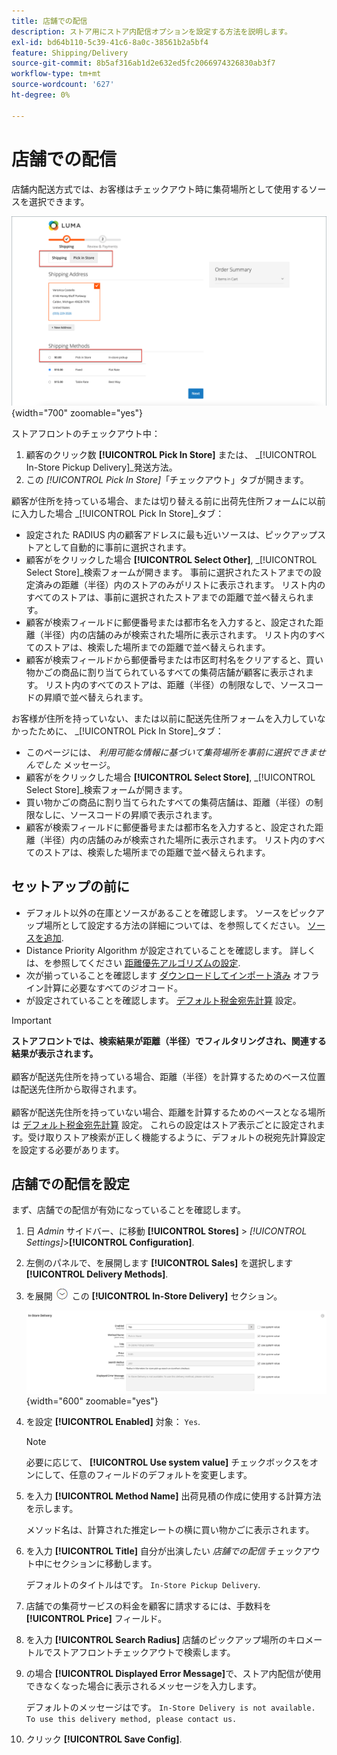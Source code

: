 ```yaml
---
title: 店舗での配信
description: ストア用にストア内配信オプションを設定する方法を説明します。
exl-id: bd64b110-5c39-41c6-8a0c-38561b2a5bf4
feature: Shipping/Delivery
source-git-commit: 8b5af316ab1d2e632ed5fc2066974326830ab3f7
workflow-type: tm+mt
source-wordcount: '627'
ht-degree: 0%

---
```


# 店舗での配信

店舗内配送方式では、お客様はチェックアウト時に集荷場所として使用するソースを選択できます。

![チェックアウト時の店舗内配信方法](./assets/luma-in-store-example.png){width="700" zoomable="yes"}

ストアフロントのチェックアウト中：

1. 顧客のクリック数 **[!UICONTROL Pick In Store]** または、 _[!UICONTROL In-Store Pickup Delivery]_発送方法。
1. この _[!UICONTROL Pick In Store]_「チェックアウト」タブが開きます。

顧客が住所を持っている場合、または切り替える前に出荷先住所フォームに以前に入力した場合 _[!UICONTROL Pick In Store]_タブ：

- 設定された RADIUS 内の顧客アドレスに最も近いソースは、ピックアップストアとして自動的に事前に選択されます。
- 顧客がをクリックした場合 **[!UICONTROL Select Other]**, _[!UICONTROL Select Store]_検索フォームが開きます。 事前に選択されたストアまでの設定済みの距離（半径）内のストアのみがリストに表示されます。 リスト内のすべてのストアは、事前に選択されたストアまでの距離で並べ替えられます。
- 顧客が検索フィールドに郵便番号または都市名を入力すると、設定された距離（半径）内の店舗のみが検索された場所に表示されます。 リスト内のすべてのストアは、検索した場所までの距離で並べ替えられます。
- 顧客が検索フィールドから郵便番号または市区町村名をクリアすると、買い物かごの商品に割り当てられているすべての集荷店舗が顧客に表示されます。 リスト内のすべてのストアは、距離（半径）の制限なしで、ソースコードの昇順で並べ替えられます。

お客様が住所を持っていない、または以前に配送先住所フォームを入力していなかったために、 _[!UICONTROL Pick In Store]_タブ：

- このページには、 _利用可能な情報に基づいて集荷場所を事前に選択できませんでした_ メッセージ。
- 顧客がをクリックした場合 **[!UICONTROL Select Store]**, _[!UICONTROL Select Store]_検索フォームが開きます。
- 買い物かごの商品に割り当てられたすべての集荷店舗は、距離（半径）の制限なしに、ソースコードの昇順で表示されます。
- 顧客が検索フィールドに郵便番号または都市名を入力すると、設定された距離（半径）内の店舗のみが検索された場所に表示されます。 リスト内のすべてのストアは、検索した場所までの距離で並べ替えられます。

## セットアップの前に

- デフォルト以外の在庫とソースがあることを確認します。 ソースをピックアップ場所として設定する方法の詳細については、を参照してください。 [ソースを追加](../inventory-management/sources-add.md).
- Distance Priority Algorithm が設定されていることを確認します。 詳しくは、を参照してください [距離優先アルゴリズムの設定](../inventory-management/distance-priority-algorithm.md).
- 次が揃っていることを確認します [ダウンロードしてインポート済み](../inventory-management/cli.md#import-geocodes) オフライン計算に必要なすべてのジオコード。
- が設定されていることを確認します。 [デフォルト税金宛先計算](../configuration-reference/sales/tax.md#default-tax-destination-calculation) 設定。

>[!IMPORTANT]
>
>**ストアフロントでは、検索結果が距離（半径）でフィルタリングされ、関連する結果が表示されます。**<br><br>
>顧客が配送先住所を持っている場合、距離（半径）を計算するためのベース位置は配送先住所から取得されます。<br><br>
>顧客が配送先住所を持っていない場合、距離を計算するためのベースとなる場所は [デフォルト税金宛先計算](../configuration-reference/sales/tax.md#default-tax-destination-calculation) 設定。 これらの設定はストア表示ごとに設定されます。受け取りストア検索が正しく機能するように、デフォルトの税宛先計算設定を設定する必要があります。

## 店舗での配信を設定

まず、店舗での配信が有効になっていることを確認します。

1. 日 _Admin_ サイドバー、に移動 **[!UICONTROL Stores]** > _[!UICONTROL Settings]_>**[!UICONTROL Configuration]**.

1. 左側のパネルで、を展開します **[!UICONTROL Sales]** を選択します **[!UICONTROL Delivery Methods]**.

1. を展開 ![展開セレクター](../assets/icon-display-expand.png) この **[!UICONTROL In-Store Delivery]** セクション。

   ![店舗での配信](../configuration-reference/sales/assets/delivery-methods-in-store-delivery.png){width="600" zoomable="yes"}

1. を設定 **[!UICONTROL Enabled]** 対象： `Yes`.

   >[!NOTE]
   >
   >必要に応じて、 **[!UICONTROL Use system value]** チェックボックスをオンにして、任意のフィールドのデフォルトを変更します。

1. を入力 **[!UICONTROL Method Name]** 出荷見積の作成に使用する計算方法を示します。

   メソッド名は、計算された推定レートの横に買い物かごに表示されます。

1. を入力 **[!UICONTROL Title]** 自分が出演したい _店舗での配信_ チェックアウト中にセクションに移動します。

   デフォルトのタイトルはです。 `In-Store Pickup Delivery`.

1. 店舗での集荷サービスの料金を顧客に請求するには、手数料を **[!UICONTROL Price]** フィールド。

1. を入力 **[!UICONTROL Search Radius]** 店舗のピックアップ場所のキロメートルでストアフロントチェックアウトで検索します。

1. の場合 **[!UICONTROL Displayed Error Message]**&#x200B;で、ストア内配信が使用できなくなった場合に表示されるメッセージを入力します。

   デフォルトのメッセージはです。 `In-Store Delivery is not available. To use this delivery method, please contact us.`

1. クリック **[!UICONTROL Save Config]**.

